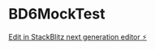 # BD6MockTest

[Edit in StackBlitz next generation editor ⚡️](https://stackblitz.com/~/github.com/AkshAI-2030/BD6MockTest)